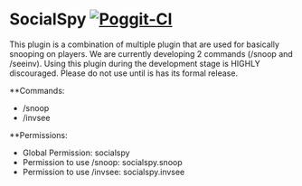 # SocialSpy     [![Poggit-CI](https://poggit.pmmp.io/ci.badge/ggomezz/SocialSpy/SocialSpy)](https://poggit.pmmp.io/ci/ggomezz/SocialSpy/SocialSpy)

This plugin is a combination of multiple plugin that are used for basically snooping on players. We are currently developing 2 commands (/snoop and /seeinv). Using this plugin during the development stage is HIGHLY discouraged. Please do not use until is has its formal release.

**Commands:

- /snoop
- /invsee

**Permissions:

- Global Permission: socialspy
- Permission to use /snoop: socialspy.snoop
- Permission to use /invsee: socialspy.invsee
